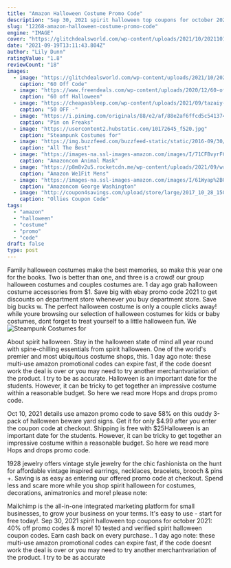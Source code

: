 ```yaml
---
title: "Amazon Halloween Costume Promo Code"
description: "Sep 30, 2021 spirit halloween top coupons for october 2021: 40% off promo codes & more! 10 tested and verified spirit halloween coupon codes. Earn cash back on every purchase."
slug: "12268-amazon-halloween-costume-promo-code"
engine: "IMAGE"
cover: "https://glitchdealsworld.com/wp-content/uploads/2021/10/20211018I-3.jpg"
date: "2021-09-19T13:11:43.804Z"
author: "Lily Dunn"
ratingValue: "1.8"
reviewCount: "18"
images:
  - image: "https://glitchdealsworld.com/wp-content/uploads/2021/10/20211018I-3.jpg"
    caption: "60 Off Code"
  - image: "https://www.freendeals.com/wp-content/uploads/2020/12/60-off-halloween-led-mask-light-up-face-mask-cosplay-costume-mask-with-4-1024x962.jpg"
    caption: "60 off Halloween"
  - image: "https://cheapasbleep.com/wp-content/uploads/2021/09/tazaiy-women-funny-sayings-printed-mother-grandmother-gift-tshirt-present.jpg"
    caption: "50 OFF -"
  - image: "https://i.pinimg.com/originals/88/e2/af/88e2af6ffcd5c541374672c35966b851.jpg"
    caption: "Pin on Freaks"
  - image: "https://usercontent2.hubstatic.com/10172645_f520.jpg"
    caption: "Steampunk Costumes for"
  - image: "https://img.buzzfeed.com/buzzfeed-static/static/2016-09/30/11/asset/buzzfeed-prod-fastlane02/sub-buzz-20877-1475249573-2.png?crop=479:598%3B0%2C0&resize=720:720"
    caption: "All The Best"
  - image: "https://images-na.ssl-images-amazon.com/images/I/71CFBvyrFCL._AC_UL1500_.jpg"
    caption: "Amazoncom Animal Mask"
  - image: "https://p8m8v2u5.rocketcdn.me/wp-content/uploads/2021/09/writing-tablet.jpg"
    caption: "Amazon We1Fit Mens"
  - image: "https://images-na.ssl-images-amazon.com/images/I/61Wyap%2BGgUL._AC_UL1500_.jpg"
    caption: "Amazoncom George Washington"
  - image: "http://coupon4savings.com/upload/store/large/2017_10_28_1509162181819_ollies-utcrs.png"
    caption: "Ollies Coupon Code"
tags:
  - "amazon"
  - "halloween"
  - "costume"
  - "promo"
  - "code"
draft: false
type: post
---
```


Family halloween costumes make the best memories, so make this year one for the books. Two is better than one, and three is a crowd! our group halloween costumes and couples costumes are. 1 day ago grab halloween costume accessories from $1.  Save big with ebay promo code 2021 to get discounts on department store whenever you buy department store. Save big bucks w. The perfect halloween costume is only a couple clicks away! while youre browsing our selection of halloween costumes for kids or baby costumes, dont forget to treat yourself to a little halloween fun. We
![Steampunk Costumes for](https://usercontent2.hubstatic.com/10172645_f520.jpg "Steampunk Costumes for")

About spirit halloween. Stay in the halloween state of mind all year round with spine-chilling essentials from spirit halloween. One of the world&#39;s premier and most ubiquitous costume shops, this. 1 day ago note: these multi-use amazon promotional codes can expire fast, if the code doesnt work the deal is over or you may need to try another merchantvariation of the product. I try to be as accurate. Halloween is an important date for the students. However, it can be tricky to get together an impressive costume within a reasonable budget. So here we read more  Hops and drops promo code.
<!--inArticleAds-->

<!--galleryOne-->

Oct 10, 2021 details use amazon promo code to save 58% on this ouddy 3-pack of halloween beware yard signs. Get it for only $4.99 after you enter the coupon code at checkout. Shipping is free with $25Halloween is an important date for the students. However, it can be tricky to get together an impressive costume within a reasonable budget. So here we read more  Hops and drops promo code.
<!--inArticleAds-->

<!--galleryTwo-->

1928 jewelry offers vintage style jewelry for the chic fashionista on the hunt for affordable vintage inspired earrings, necklaces, bracelets, brooch & pins +. Saving is as easy as entering our offered promo code at checkout. Spend less and scare more while you shop spirit halloween for costumes, decorations, animatronics and more! please note:
<!--galleryThree-->

Mailchimp is the all-in-one integrated marketing platform for small businesses, to grow your business on your terms. It's easy to use - start for free today!. Sep 30, 2021 spirit halloween top coupons for october 2021: 40% off promo codes & more! 10 tested and verified spirit halloween coupon codes. Earn cash back on every purchase.. 1 day ago note: these multi-use amazon promotional codes can expire fast, if the code doesnt work the deal is over or you may need to try another merchantvariation of the product. I try to be as accurate